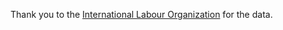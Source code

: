 Thank you to the [International Labour Organization](https://ilostat.ilo.org/blog/assessing-the-current-state-of-the-global-labour-market-implications-for-achieving-the-global-goals/) for the data.
